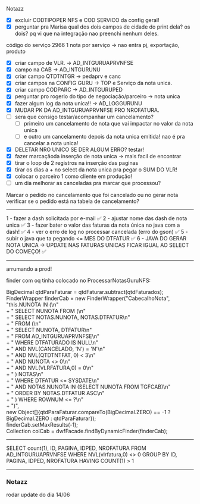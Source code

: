 Notazz
- [x] excluir CODTIPOPER NFS e COD SERVICO da config geral!
- [x] perguntar pra Marisa qual dos dois campos de cidade do print dela? os dois? pq vi que na integração nao preenchi nenhum deles.

código do serviço 2966
 1 nota por serviço → nao entra pj, exportação, produto

- [x] criar campo de VLR. → AD_INTGURUAPRVNFSE
- [x] campo na CAB → AD_INTGURUNU
- [x] criar campo QTDTNTGR → pedaprv e canc
- [x] criar campos na CONFIG GURU → TOP e Serviço da nota unica.
- [x] criar campo CODPARC → AD_INTGURUPED
- [x] perguntar pro rogerio do tipo de negociação/parceiro → nota unica
- [x] fazer algum log da nota unica!! → AD_LOGGURUNU
- [x] MUDAR PK DA AD_INTGURUAPRVNFSE PRO NROFATURA.
- [ ] sera que consigo testar/acompanhar um cancelamento?
	- [ ] primeiro um cancelamento de nota que vai impactar no valor da nota unica
	- [ ] e outro um cancelamento depois da nota unica emitida! nao é pra cancelar a nota unica!
- [x] DELETAR NRO UNICO SE DER ALGUM ERRO? testar!
- [x] fazer marcaçãoda inserção de nota unica → mais facil de encontrar
- [x] tirar o loop de 2 registros na inserção das paginas
- [x] tirar os dias a + no select da nota unica pra pegar o SUM DO VLR!
- [x] colocar o parceiro 1 como cliente em produção!
- [ ] um dia melhorar as canceladas pra marcar que processou?

Marcar o pedido no cancelamento que foi cancelado ou no gerar nota verificar se o pedido está na tabela de cancelamento?

---

1 - fazer a dash solicitada por e-mail ✅
2 - ajustar nome das dash de nota unica ✅
3 - fazer bater o valor das faturas da nota única no java com a dash! ✅
4 - ver o erro de log no processar cancelada (erro do gson) ✅
5 - subir o java que ta pegando <= MES DO DTFATUR ✅
6 - JAVA DO GERAR NOTA UNICA → UPDATE NAS FATURAS UNICAS FICAR IGUAL AO SELECT DO COMEÇO! ✅

---

arrumando a prod!

finder com oq tinha colocado no ProcessarNotasGuruNFS:

BigDecimal qtdParaFaturar = qtdFaturar.subtract(qtdFaturados);  
FinderWrapper finderCab = new FinderWrapper("CabecalhoNota",  
        "this.NUNOTA IN (\n"  
                + "  SELECT NUNOTA FROM (\n"  
                + "    SELECT NOTAS.NUNOTA, NOTAS.DTFATUR\n"  
                + "    FROM (\n"  
                + "      SELECT NUNOTA, DTFATUR\n"  
                + "      FROM AD_INTGURUAPRVNFSE\n"  
                + "      WHERE DTFATURADO IS NULL\n"  
                + "        AND NVL(CANCELADO, 'N') = 'N'\n"  
                + "        AND NVL(QTDTNTFAT, 0) < 3\n"  
                + "        AND NUNOTA <> 0\n"  
                + "        AND NVL(VLRFATURA,0) = 0\n"  
                + "    ) NOTAS\n"  
                + "    WHERE DTFATUR <= SYSDATE\n"  
                + "      AND NOTAS.NUNOTA IN (SELECT NUNOTA FROM TGFCAB)\n"  
                + "    ORDER BY NOTAS.DTFATUR ASC\n"  
                + "  ) WHERE ROWNUM <= ?\n"  
                + ")",  
        new Object[]{qtdParaFaturar.compareTo(BigDecimal.ZERO) == -1 ? BigDecimal.ZERO : qtdParaFaturar});  
finderCab.setMaxResults(-1);  
Collection<PersistentLocalEntity> colCab = dwfFacade.findByDynamicFinder(finderCab);

-----


SELECT count(1), ID,
PAGINA,
IDPED,
NROFATURA FROM AD_INTGURUAPRVNFSE WHERE NVL(vlrfatura,0) <> 0
GROUP BY ID,
PAGINA,
IDPED,
NROFATURA
HAVING COUNT(1) > 1



-----


### Notazz ###

rodar update do dia 14/06